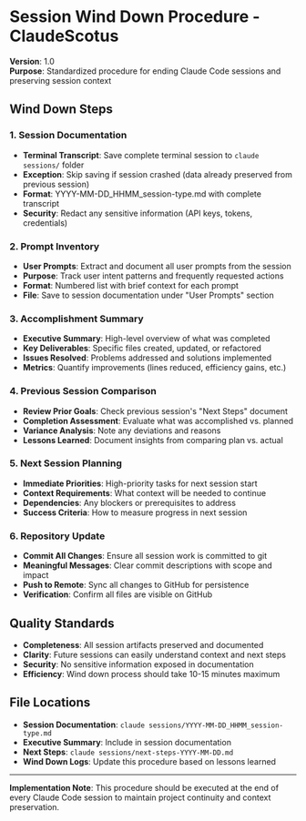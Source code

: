 # Session Wind Down Procedure - ClaudeScotus

**Version**: 1.0  
**Purpose**: Standardized procedure for ending Claude Code sessions and preserving session context

## Wind Down Steps

### 1. Session Documentation
- **Terminal Transcript**: Save complete terminal session to `claude sessions/` folder
- **Exception**: Skip saving if session crashed (data already preserved from previous session)
- **Format**: YYYY-MM-DD_HHMM_session-type.md with complete transcript
- **Security**: Redact any sensitive information (API keys, tokens, credentials)

### 2. Prompt Inventory
- **User Prompts**: Extract and document all user prompts from the session
- **Purpose**: Track user intent patterns and frequently requested actions
- **Format**: Numbered list with brief context for each prompt
- **File**: Save to session documentation under "User Prompts" section

### 3. Accomplishment Summary
- **Executive Summary**: High-level overview of what was completed
- **Key Deliverables**: Specific files created, updated, or refactored
- **Issues Resolved**: Problems addressed and solutions implemented
- **Metrics**: Quantify improvements (lines reduced, efficiency gains, etc.)

### 4. Previous Session Comparison
- **Review Prior Goals**: Check previous session's "Next Steps" document
- **Completion Assessment**: Evaluate what was accomplished vs. planned
- **Variance Analysis**: Note any deviations and reasons
- **Lessons Learned**: Document insights from comparing plan vs. actual

### 5. Next Session Planning
- **Immediate Priorities**: High-priority tasks for next session start
- **Context Requirements**: What context will be needed to continue
- **Dependencies**: Any blockers or prerequisites to address
- **Success Criteria**: How to measure progress in next session

### 6. Repository Update
- **Commit All Changes**: Ensure all session work is committed to git
- **Meaningful Messages**: Clear commit descriptions with scope and impact
- **Push to Remote**: Sync all changes to GitHub for persistence
- **Verification**: Confirm all files are visible on GitHub

## Quality Standards

- **Completeness**: All session artifacts preserved and documented
- **Clarity**: Future sessions can easily understand context and next steps
- **Security**: No sensitive information exposed in documentation
- **Efficiency**: Wind down process should take 10-15 minutes maximum

## File Locations

- **Session Documentation**: `claude sessions/YYYY-MM-DD_HHMM_session-type.md`
- **Executive Summary**: Include in session documentation
- **Next Steps**: `claude sessions/next-steps-YYYY-MM-DD.md`
- **Wind Down Logs**: Update this procedure based on lessons learned

---

**Implementation Note**: This procedure should be executed at the end of every Claude Code session to maintain project continuity and context preservation.